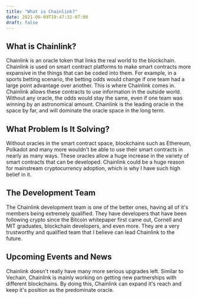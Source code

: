 ```yaml
---
title: "What is Chainlink?"
date: 2021-06-09T19:47:32-07:00
draft: false
---
```



## What is Chainlink?

Chainlink is an oracle token that links the real world to the blockchain. Chainlink is used on smart contract platforms to make smart contracts more expansive in the things that can be coded into them. For example, in a sports betting scenario, the betting odds would change if one team had a large point advantage over another. This is where Chainlink comes in. Chainlink allows these contracts to use information in the outside world. Without any oracle, the odds would stay the same, even if one team was winning by an astronomical amount. Chainlink is the leading oracle in the space by far, and will dominate the oracle space in the long term.

## What Problem Is It Solving?

Without oracles in the smart contract space, blockchains such as Ethereum, Polkadot and many more wouldn't be able to use their smart contracts in nearly as many ways. These oracles allow a huge increase in the variety of smart contracts that can be developed. Chainlink could be a huge reason for mainstream cryptocurrency adoption, which is why I have such high belief in it.

## The Development Team

The Chainlink development team is one of the better ones, having all of it's members being extremely qualified. They have developers that have been following crypto since the Bitcoin whitepaper first came out, Cornell and MIT graduates, blockchain developers, and even more. They are a very trustworthy and qualified team that I believe can lead Chainlink to the future.

## Upcoming Events and News

Chainlink doesn't really have many more serious upgrades left. Similar to Vechain, Chainlink is mainly working on getting new partnerships with different blockchains. By doing this, Chainlink can expand it's reach and keep it's position as the predominate oracle.